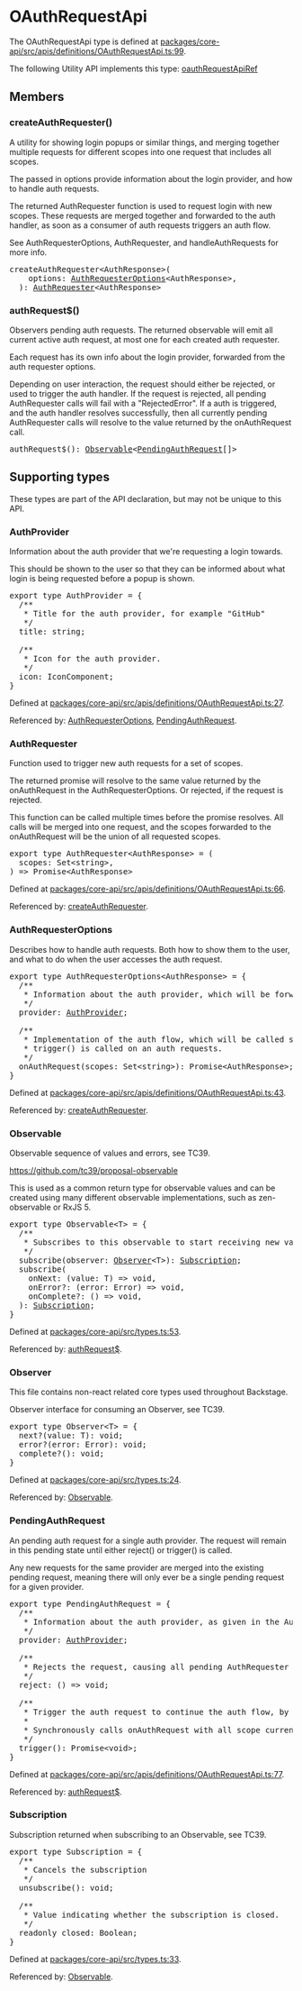 ---
---
# OAuthRequestApi

The OAuthRequestApi type is defined at
[packages/core-api/src/apis/definitions/OAuthRequestApi.ts:99](https://github.com/backstage/backstage/blob/a4dbd8353cfa4d4d4334473e2c33afcda64e130d/packages/core-api/src/apis/definitions/OAuthRequestApi.ts#L99).

The following Utility API implements this type:
[oauthRequestApiRef](./README.md#oauthrequest)

## Members

### createAuthRequester()

A utility for showing login popups or similar things, and merging together
multiple requests for different scopes into one request that includes all
scopes.

The passed in options provide information about the login provider, and how to
handle auth requests.

The returned AuthRequester function is used to request login with new scopes.
These requests are merged together and forwarded to the auth handler, as soon as
a consumer of auth requests triggers an auth flow.

See AuthRequesterOptions, AuthRequester, and handleAuthRequests for more info.

<pre>
createAuthRequester&lt;AuthResponse&gt;(
    options: <a href="#authrequesteroptions">AuthRequesterOptions</a>&lt;AuthResponse&gt;,
  ): <a href="#authrequester">AuthRequester</a>&lt;AuthResponse&gt;
</pre>

### authRequest\$()

Observers pending auth requests. The returned observable will emit all current
active auth request, at most one for each created auth requester.

Each request has its own info about the login provider, forwarded from the auth
requester options.

Depending on user interaction, the request should either be rejected, or used to
trigger the auth handler. If the request is rejected, all pending AuthRequester
calls will fail with a "RejectedError". If a auth is triggered, and the auth
handler resolves successfully, then all currently pending AuthRequester calls
will resolve to the value returned by the onAuthRequest call.

<pre>
authRequest$(): <a href="#observable">Observable</a>&lt;<a href="#pendingauthrequest">PendingAuthRequest</a>[]&gt;
</pre>

## Supporting types

These types are part of the API declaration, but may not be unique to this API.

### AuthProvider

Information about the auth provider that we're requesting a login towards.

This should be shown to the user so that they can be informed about what login
is being requested before a popup is shown.

<pre>
export type AuthProvider = {
  /**
   * Title for the auth provider, for example "GitHub"
   */
  title: string;

  /**
   * Icon for the auth provider.
   */
  icon: IconComponent;
}
</pre>

Defined at
[packages/core-api/src/apis/definitions/OAuthRequestApi.ts:27](https://github.com/backstage/backstage/blob/a4dbd8353cfa4d4d4334473e2c33afcda64e130d/packages/core-api/src/apis/definitions/OAuthRequestApi.ts#L27).

Referenced by: [AuthRequesterOptions](#authrequesteroptions),
[PendingAuthRequest](#pendingauthrequest).

### AuthRequester

Function used to trigger new auth requests for a set of scopes.

The returned promise will resolve to the same value returned by the
onAuthRequest in the AuthRequesterOptions. Or rejected, if the request is
rejected.

This function can be called multiple times before the promise resolves. All
calls will be merged into one request, and the scopes forwarded to the
onAuthRequest will be the union of all requested scopes.

<pre>
export type AuthRequester&lt;AuthResponse&gt; = (
  scopes: Set&lt;string&gt;,
) =&gt; Promise&lt;AuthResponse&gt;
</pre>

Defined at
[packages/core-api/src/apis/definitions/OAuthRequestApi.ts:66](https://github.com/backstage/backstage/blob/a4dbd8353cfa4d4d4334473e2c33afcda64e130d/packages/core-api/src/apis/definitions/OAuthRequestApi.ts#L66).

Referenced by: [createAuthRequester](#createauthrequester).

### AuthRequesterOptions

Describes how to handle auth requests. Both how to show them to the user, and
what to do when the user accesses the auth request.

<pre>
export type AuthRequesterOptions&lt;AuthResponse&gt; = {
  /**
   * Information about the auth provider, which will be forwarded to auth requests.
   */
  provider: <a href="#authprovider">AuthProvider</a>;

  /**
   * Implementation of the auth flow, which will be called synchronously when
   * trigger() is called on an auth requests.
   */
  onAuthRequest(scopes: Set&lt;string&gt;): Promise&lt;AuthResponse&gt;;
}
</pre>

Defined at
[packages/core-api/src/apis/definitions/OAuthRequestApi.ts:43](https://github.com/backstage/backstage/blob/a4dbd8353cfa4d4d4334473e2c33afcda64e130d/packages/core-api/src/apis/definitions/OAuthRequestApi.ts#L43).

Referenced by: [createAuthRequester](#createauthrequester).

### Observable

Observable sequence of values and errors, see TC39.

https://github.com/tc39/proposal-observable

This is used as a common return type for observable values and can be created
using many different observable implementations, such as zen-observable or
RxJS 5.

<pre>
export type Observable&lt;T&gt; = {
  /**
   * Subscribes to this observable to start receiving new values.
   */
  subscribe(observer: <a href="#observer">Observer</a>&lt;T&gt;): <a href="#subscription">Subscription</a>;
  subscribe(
    onNext: (value: T) =&gt; void,
    onError?: (error: Error) =&gt; void,
    onComplete?: () =&gt; void,
  ): <a href="#subscription">Subscription</a>;
}
</pre>

Defined at
[packages/core-api/src/types.ts:53](https://github.com/backstage/backstage/blob/a4dbd8353cfa4d4d4334473e2c33afcda64e130d/packages/core-api/src/types.ts#L53).

Referenced by: [authRequest\$](#authrequest).

### Observer

This file contains non-react related core types used throughout Backstage.

Observer interface for consuming an Observer, see TC39.

<pre>
export type Observer&lt;T&gt; = {
  next?(value: T): void;
  error?(error: Error): void;
  complete?(): void;
}
</pre>

Defined at
[packages/core-api/src/types.ts:24](https://github.com/backstage/backstage/blob/a4dbd8353cfa4d4d4334473e2c33afcda64e130d/packages/core-api/src/types.ts#L24).

Referenced by: [Observable](#observable).

### PendingAuthRequest

An pending auth request for a single auth provider. The request will remain in
this pending state until either reject() or trigger() is called.

Any new requests for the same provider are merged into the existing pending
request, meaning there will only ever be a single pending request for a given
provider.

<pre>
export type PendingAuthRequest = {
  /**
   * Information about the auth provider, as given in the AuthRequesterOptions
   */
  provider: <a href="#authprovider">AuthProvider</a>;

  /**
   * Rejects the request, causing all pending AuthRequester calls to fail with "RejectedError".
   */
  reject: () =&gt; void;

  /**
   * Trigger the auth request to continue the auth flow, by for example showing a popup.
   *
   * Synchronously calls onAuthRequest with all scope currently in the request.
   */
  trigger(): Promise&lt;void&gt;;
}
</pre>

Defined at
[packages/core-api/src/apis/definitions/OAuthRequestApi.ts:77](https://github.com/backstage/backstage/blob/a4dbd8353cfa4d4d4334473e2c33afcda64e130d/packages/core-api/src/apis/definitions/OAuthRequestApi.ts#L77).

Referenced by: [authRequest\$](#authrequest).

### Subscription

Subscription returned when subscribing to an Observable, see TC39.

<pre>
export type Subscription = {
  /**
   * Cancels the subscription
   */
  unsubscribe(): void;

  /**
   * Value indicating whether the subscription is closed.
   */
  readonly closed: Boolean;
}
</pre>

Defined at
[packages/core-api/src/types.ts:33](https://github.com/backstage/backstage/blob/a4dbd8353cfa4d4d4334473e2c33afcda64e130d/packages/core-api/src/types.ts#L33).

Referenced by: [Observable](#observable).
